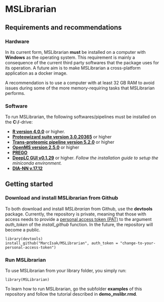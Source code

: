 # MSLibrarian

## Requirements and recommendations

### Hardware 

In its current form, MSLibrarian **must** be installed on a computer with **Windows** as the operating system. This requirement is mainly a consequence of the current third party softwares that the package uses for its operation. A future aim is to make MSLibrarian a cross-platform application as a docker image. 

A recommendation is to use a computer with at least 32 GB RAM to avoid issues during some of the more memory-requiring tasks that MSLibrarian performs. 

### Software 

To run MSLibrarian, the following softwares/pipelines must be installed on the **C:/**-drive: 

 * [**R version 4.0.0**](https://cran.r-project.org/) or higher. 
 * [**Proteowizard suite version 3.0.20365**](http://proteowizard.sourceforge.net/download.html) or higher 
 * [**Trans-proteomic pipeline version 5.2.0**](https://sourceforge.net/projects/sashimi/files/Trans-Proteomic%20Pipeline%20%28TPP%29/) or higher
 * [**OpenMS version 2.5.0**](https://github.com/OpenMS/OpenMS/releases/tag/Release2.6.0) or higher
 * [**PREGO**](https://bitbucket.org/searleb/prego-srm-response-predictor/downloads/) 
 * [**DeepLC GUI v0.1.29**](https://github.com/compomics/DeepLC/releases) or higher. _Follow the installation guide to setup the miniconda environment._
 * [**DIA-NN v.17.12**](https://github.com/vdemichev/DiaNN/releases/tag/1.7.12)

## Getting started 

### Download and install MSLibrarian from Github

To both download and install _MSLibrarian_ from Github, use the **devtools** package. Currently, the repository is private, meaning that those with access needs to provide a [personal access token (PAT)](https://github.com/settings/tokens) to the argument _auth_token_ of the _install_github_ function. In the future, the repository will become a public.  

```
library(devtools)
install_github("MarcIsak/MSLibrarian", auth_token = "change-to-your-personal-access-token")

```
### Run MSLibrarian 

To use MSLibrarian from your library folder, you simply run: 

```
library(MSLibrarian)

```
To learn how to run MSLibrarian, go the subfolder **examples** of this repository and follow the tutorial described in **demo_mslibr.rmd**.


